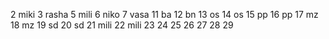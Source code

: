 2 miki
3 rasha
5 mili
6 niko
7 vasa
11 ba
12 bn
13 os
14 os
15 pp
16 pp
17 mz
18 mz
19 sd
20 sd
21 mili
22 mili
23
24
25
26
27
28
29